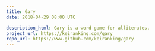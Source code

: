 ```yaml
---
title: Gary
date: 2018-04-29 08:00 UTC

description_html: Gary is a word game for alliterates.
project_url: https://keiranking.com/gary
repo_url: https://www.github.com/keiranking/gary
---
```


